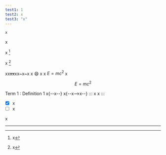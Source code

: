 ```yaml
---
test1: 1
test2: x
test3: "x"
---
```


```txt
x
```

x

x [^x]

x [^2]

xx~~xx~~xx~x~x
x :smile: x
x $E=mc^2$ x

$$
E=mc^2
$$

Term 1
: Definition 1
x{--x--}
x{--x-->x--}
::: x
x
:::

- [x] x
- [ ] x

x

[^x]: x
[^2]: x

---
